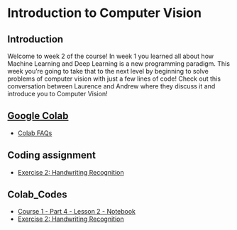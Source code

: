 # Introduction to Computer Vision
## Introduction
Welcome to week 2 of the course! In week 1 you learned all about how Machine Learning and Deep Learning is a new programming paradigm. This week you’re going to take that to the next level by beginning to solve problems of computer vision with just a few lines of code! Check out this conversation between Laurence and Andrew where they discuss it and introduce you to Computer Vision!

## [Google Colab](https://colab.research.google.com)
* [Colab FAQs](https://research.google.com/colaboratory/faq.html)

## Coding assignment
* [Exercise 2: Handwriting Recognition](./codes/Exercise2-Question.ipynb)

## Colab_Codes
* [Course 1 - Part 4 - Lesson 2 - Notebook](./Colab_Codes/Course1-Part4-Lesson2-Notebook.ipynb)
* [Exercise 2: Handwriting Recognition](./Exercises/Exercise2-HandwritingRecognition/Exercise2-Question.ipynb)
